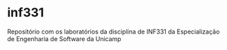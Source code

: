 # inf331
Repositório com os laboratórios da disciplina de INF331 da Especialização de Engenharia de Software da Unicamp
